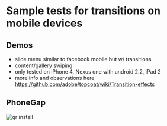 # Sample tests for transitions on mobile devices

## Demos
* slide menu similar to facebook mobile but w/ transitions
* content/gallery swiping
* only tested on iPhone 4, Nexus one with android 2.2, iPad 2
* more info and observations here https://github.com/adobe/topcoat/wiki/Transition-effects

## PhoneGap
![qr install](https://chart.googleapis.com/chart?chs=116x116&cht=qr&chl=http://build.phonegap.com/apps/252035/install/?qr_key=RB2NQsofzgrJUNV9MiJB&chld=L|1&choe=UTF-8)
